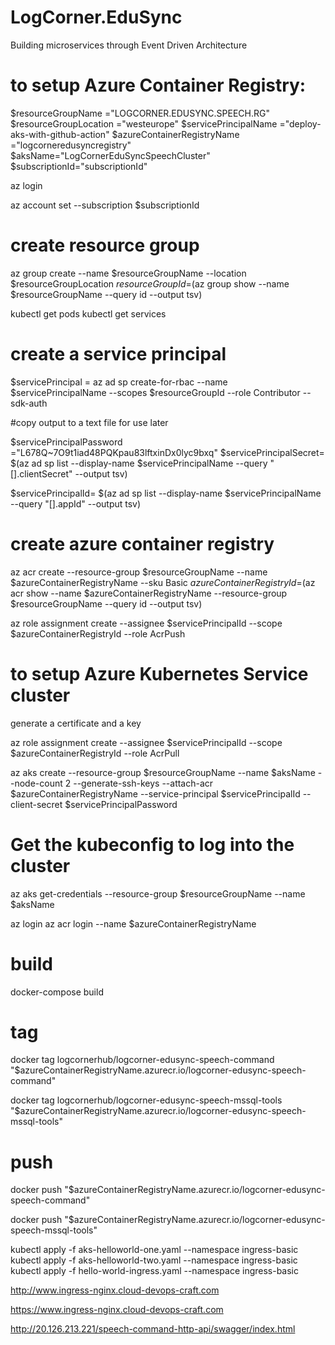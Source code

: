 # LogCorner.EduSync
Building microservices through Event Driven Architecture

# to setup Azure Container Registry:
$resourceGroupName ="LOGCORNER.EDUSYNC.SPEECH.RG"
$resourceGroupLocation ="westeurope"
$servicePrincipalName ="deploy-aks-with-github-action"
$azureContainerRegistryName ="logcorneredusyncregistry"
$aksName="LogCornerEduSyncSpeechCluster"
$subscriptionId="subscriptionId"

az login

az account set --subscription $subscriptionId

# create resource group
az group create --name $resourceGroupName --location $resourceGroupLocation
$resourceGroupId =$(az group show --name $resourceGroupName --query id --output tsv)

kubectl get pods
 kubectl get services

# create a service principal
$servicePrincipal = az ad sp create-for-rbac --name $servicePrincipalName --scopes $resourceGroupId --role Contributor --sdk-auth

#copy output to a text file for use later

$servicePrincipalPassword ="L678Q~7O9t1iad48PQKpau83lftxinDx0lyc9bxq"
$servicePrincipalSecret= $(az ad sp list --display-name $servicePrincipalName --query "[].clientSecret" --output tsv)
                 

$servicePrincipalId= $(az ad sp list --display-name $servicePrincipalName --query "[].appId" --output tsv)

# create azure container registry
az acr create --resource-group $resourceGroupName --name $azureContainerRegistryName --sku Basic
$azureContainerRegistryId=$(az acr show --name $azureContainerRegistryName --resource-group $resourceGroupName --query id --output tsv)

az role assignment create --assignee $servicePrincipalId --scope $azureContainerRegistryId --role AcrPush

# to setup Azure Kubernetes Service cluster

generate a certificate and a key

az role assignment create --assignee $servicePrincipalId --scope $azureContainerRegistryId --role AcrPull

az aks create --resource-group $resourceGroupName --name $aksName --node-count 2 --generate-ssh-keys --attach-acr $azureContainerRegistryName --service-principal $servicePrincipalId --client-secret $servicePrincipalPassword

# Get the kubeconfig to log into the cluster
az aks get-credentials  --resource-group $resourceGroupName   --name $aksName


az login
az acr login --name $azureContainerRegistryName

# build
docker-compose build

# tag
docker tag logcornerhub/logcorner-edusync-speech-command  "$azureContainerRegistryName.azurecr.io/logcorner-edusync-speech-command"

docker tag logcornerhub/logcorner-edusync-speech-mssql-tools  "$azureContainerRegistryName.azurecr.io/logcorner-edusync-speech-mssql-tools"

# push 
docker push "$azureContainerRegistryName.azurecr.io/logcorner-edusync-speech-command"

docker push "$azureContainerRegistryName.azurecr.io/logcorner-edusync-speech-mssql-tools"

kubectl apply -f aks-helloworld-one.yaml --namespace ingress-basic
kubectl apply -f aks-helloworld-two.yaml --namespace ingress-basic
kubectl apply -f hello-world-ingress.yaml --namespace ingress-basic


http://www.ingress-nginx.cloud-devops-craft.com

https://www.ingress-nginx.cloud-devops-craft.com


http://20.126.213.221/speech-command-http-api/swagger/index.html